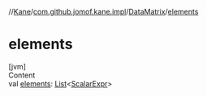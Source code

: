 //[Kane](../../index.md)/[com.github.jomof.kane.impl](../index.md)/[DataMatrix](index.md)/[elements](elements.md)



# elements  
[jvm]  
Content  
val [elements](elements.md): [List](https://kotlinlang.org/api/latest/jvm/stdlib/kotlin.collections/-list/index.html)<[ScalarExpr](../../com.github.jomof.kane/-scalar-expr/index.md)>  




